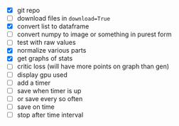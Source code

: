- [x] git repo
- [ ] download files in `download=True`
- [x] convert list to dataframe
- [ ] convert numpy to image or something in purest form
- [ ] test with raw values
- [x] normalize various parts
- [x] get graphs of stats
- [ ] critic loss (will have more points on graph than gen)
- [ ] display gpu used
- [ ] add a timer
- [ ] save when timer is up
- [ ] or save every so often
- [ ] save on time
- [ ] stop after time interval
